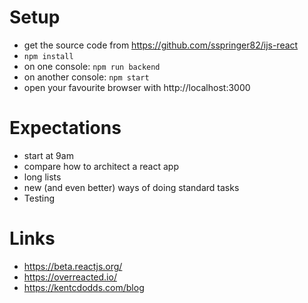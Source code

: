 # Setup

- get the source code from https://github.com/sspringer82/ijs-react
- `npm install`
- on one console: `npm run backend`
- on another console: `npm start`
- open your favourite browser with http://localhost:3000

# Expectations

- start at 9am
- compare how to architect a react app
- long lists
- new (and even better) ways of doing standard tasks
- Testing

# Links

- https://beta.reactjs.org/
- https://overreacted.io/
- https://kentcdodds.com/blog
